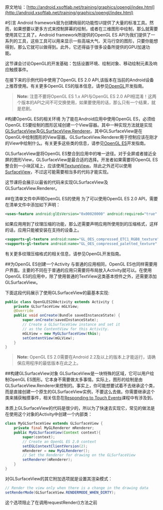 原文地址：[http://android.xsoftlab.net/training/graphics/opengl/index.html](http://android.xsoftlab.net/training/graphics/opengl/index.html)

#引言
Android framework层为创建绚丽的功能性UI提供了大量的标准工具。然而，如果想要以更多方式来控制屏幕的绘制，或者在三维图形中绘制，那么就需要使用其它工具了。Android framework所提供的OpenGL ES API为我们提供了一系列的工具，这些工具可以用来显示一些高端大气、天马行空的图形，只要你能想得到，那么它就可以做得到。此外，它还得益于很多设备所提供的GPU加速功能。

这节课会讨论OpenGL的开发基础：包括设置环境、绘制对象、移动绘制元素及响应触摸事件。

在接下来的示例代码中使用了OpenGL ES 2.0 API,该版本在当前的Android设备上推荐使用。有关更多OpenGL ES的版本信息，请参见[OpenGL](http://android.xsoftlab.net/guide/topics/graphics/opengl.html#choosing-version)开发指南。

> **Note:** 注意不要将OpenGL ES 1.x API与OpenGL ES 2.0 API相混淆！这两个版本的API之间不可交换使用，如果要使用的话，那么只有一个结果，就是悲剧。

#构建OpenGL ES的相关环境
为了能在Android应用中使用OpenGL ES，必须给OpenGL ES要绘制的图形区域创建一个View容器。其中一种实现方法就是实现[GLSurfaceView](http://android.xsoftlab.net/reference/android/opengl/GLSurfaceView.html)及[GLSurfaceView.Renderer](http://android.xsoftlab.net/reference/android/opengl/GLSurfaceView.Renderer.html)。其中GLSurfaceView是在OpenGL中绘制图形的View容器。GLSurfaceView.Renderer用于控制应该在刚才的View中绘制什么。有关更多这些类的信息，请参见[OpenGL ES](http://android.xsoftlab.net/guide/topics/graphics/opengl.html)开发指南。

GLSurfaceView是将OpenGL ES整合到应用中的唯一途径。对于全屏或者接近全屏的图形View，GLSurfaceView是最合适的选择。开发者如果需要将OpenGL ES整合到一小块区域上，应该使用[TextureView](http://android.xsoftlab.net/reference/android/view/TextureView.html)。除此之外还可以使用[SurfaceView](http://android.xsoftlab.net/reference/android/view/SurfaceView.html)，不过这可能需要相当多的代码才能实现。

这节课将会展示以最省的代码来实现GLSurfaceView及GLSurfaceView.Renderer。

##在清单文件中声明OpenGL ES的使用
为了可以使用OpenGL ES 2.0 API，需要在清单文件中添加如下声明：
```xml
<uses-feature android:glEsVersion="0x00020000" android:required="true" />
```

如果应用用到了纹理压缩的功能，那么还需要声明应用所使用到的压缩格式，这样的话，应用只能被安装在支持的设备上。
```xml
<supports-gl-texture android:name="GL_OES_compressed_ETC1_RGB8_texture" />
<supports-gl-texture android:name="GL_OES_compressed_paletted_texture" />
```

有关更多纹理压缩格式的相关信息，请参见OpenGL开发指南。

##为OpenGL ES创建一个Activity
与普通的应用相同，OpenGL ES也同样需要用户界面。主要的不同在于普通的应用只需要将布局放入Activity就可以。在使用OpenGL ES的应用中，除了使用普通的TextView这类基本控件之外，还需要添加GLSurfaceView。

下面这段代码展示了使用GLSurfaceView的最基本实现:
```java
public class OpenGLES20Activity extends Activity {
    private GLSurfaceView mGLView;
    @Override
    public void onCreate(Bundle savedInstanceState) {
        super.onCreate(savedInstanceState);
        // Create a GLSurfaceView instance and set it
        // as the ContentView for this Activity.
        mGLView = new MyGLSurfaceView(this);
        setContentView(mGLView);
    }
}
```

> **Note:** OpenGL ES 2.0需要在Android 2.2及以上的版本上才能运行，请确保应用程序的最低版本在此之上。

##构建GLSurfaceView对象
GLSurfaceView是一块特殊的区域，它可以用户绘制OpenGL ES图形。它本身不需要做太多事情。实际上，图形的绘制是由GLSurfaceView.Renderer来控制的。事实上，你可能想要试着不去继承这个类，而是直接创建一个原生的GLSurfaceView实例，不要这么去做。你需要继承这个类来捕获触摸事件，相关信息在[Responding to Touch Events](http://android.xsoftlab.net/training/graphics/opengl/environment.html#touch.html)课程中有涉及到。

本质上GLSurfaceView的代码是很少的，所以为了快速去实现它，常见的做法是在使用这个对象的Activity中创建一个内部类：
```java
class MyGLSurfaceView extends GLSurfaceView {
    private final MyGLRenderer mRenderer;
    public MyGLSurfaceView(Context context){
        super(context);
        // Create an OpenGL ES 2.0 context
        setEGLContextClientVersion(2);
        mRenderer = new MyGLRenderer();
        // Set the Renderer for drawing on the GLSurfaceView
        setRenderer(mRenderer);
    }
}
```

对GLSurfaceView的其它附加选项就是设置其渲染模式：
```java
// Render the view only when there is a change in the drawing data
setRenderMode(GLSurfaceView.RENDERMODE_WHEN_DIRTY);
```

这个选项阻止了在调用requestRender()方法之前